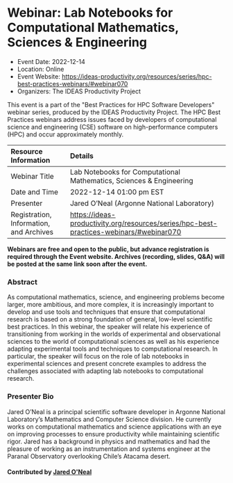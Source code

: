 # Webinar: Lab Notebooks for Computational Mathematics, Sciences & Engineering

- Event Date: 2022-12-14
- Location: Online
- Event Website: https://ideas-productivity.org/resources/series/hpc-best-practices-webinars/#webinar070
- Organizers: The IDEAS Productivity Project
			   
This event is a part of the "Best Practices for HPC Software
Developers" webinar series, produced by the IDEAS Productivity
Project. The HPC Best Practices webinars address issues faced by
developers of computational science and engineering (CSE) software on
high-performance computers (HPC) and occur approximately monthly.

Resource Information | Details
:--- | :---			   
Webinar Title | Lab Notebooks for Computational Mathematics, Sciences & Engineering
Date and Time | 2022-12-14 01:00 pm EST
Presenter | Jared O&#8217;Neal (Argonne National Laboratory)
Registration, Information, and Archives | 	<https://ideas-productivity.org/resources/series/hpc-best-practices-webinars/#webinar070>	   

**Webinars are free and open to the public, but advance registration is required through the Event website. Archives (recording, slides, Q&A) will be posted at the same link soon after the event.**

### Abstract
<p>As computational mathematics, science, and engineering problems become larger, more ambitious, and more complex, it is increasingly important to develop and use tools and techniques that ensure that computational research is based on a strong foundation of general, low-level scientific best practices. In this webinar, the speaker will relate his experience of transitioning from working in the worlds of experimental and observational sciences to the world of computational sciences as well as his experience adapting experimental tools and techniques to computational research. In particular, the speaker will focus on the role of lab notebooks in experimental sciences and present concrete examples to address the challenges associated with adapting lab notebooks to computational research.</p>



### Presenter Bio
<p>Jared O’Neal is a principal scientific software developer in Argonne National Laboratory’s Mathematics and Computer Science division. He currently works on computational mathematics and science applications with an eye on improving processes to ensure productivity while maintaining scientific rigor. Jared has a background in physics and mathematics and had the pleasure of working as an instrumentation and systems engineer at the Paranal Observatory overlooking Chile’s Atacama desert.</p>

    

#### Contributed by [Jared O'Neal](https://github.com/jared321 "Jared O'Neal GitHub profile")

<!---
Publish: yes
Categories: skills
Topics: documentation, online learning
Level: 2
Prerequisites: default
Aggregate: none
--->
